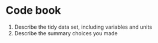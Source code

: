 # Code book

1) Describe the tidy data set, including variables and units
2) Describe the summary choices you made

